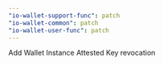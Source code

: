 ```yaml
---
"io-wallet-support-func": patch
"io-wallet-common": patch
"io-wallet-user-func": patch
---
```


Add Wallet Instance Attested Key revocation

